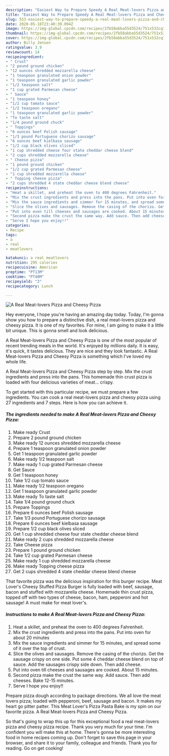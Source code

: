 ```yaml
---
description: "Easiest Way to Prepare Speedy A Real Meat-lovers Pizza and Cheesy Pizza"
title: "Easiest Way to Prepare Speedy A Real Meat-lovers Pizza and Cheesy Pizza"
slug: 553-easiest-way-to-prepare-speedy-a-real-meat-lovers-pizza-and-cheesy-pizza
date: 2020-05-16T23:40:39.094Z
image: https://img-global.cpcdn.com/recipes/2fb58abba55d3524/751x532cq70/a-real-meat-lovers-pizza-and-cheesy-pizza-recipe-main-photo.jpg
thumbnail: https://img-global.cpcdn.com/recipes/2fb58abba55d3524/751x532cq70/a-real-meat-lovers-pizza-and-cheesy-pizza-recipe-main-photo.jpg
cover: https://img-global.cpcdn.com/recipes/2fb58abba55d3524/751x532cq70/a-real-meat-lovers-pizza-and-cheesy-pizza-recipe-main-photo.jpg
author: Billy Jensen
ratingvalue: 3.9
reviewcount: 14
recipeingredient:
- " Crust"
- "2 pound ground chicken"
- "12 ounces shredded mozzarella cheese"
- "1 teaspoon granulated onion powder"
- "1 teaspoon granulated garlic powder"
- "1/2 teaspoon salt"
- "1 cup grated Parmesan cheese"
- " Sauce"
- "1 teaspoon honey"
- "1/2 cup tomato sauce"
- "1/2 teaspoon oregano"
- "1 teaspoon granulated garlic powder"
- "To taste salt"
- "1/4 pound ground chuck"
- " Toppings"
- "6 ounces beef Polish sausage"
- "1/3 pound Portuguese chorizo sausage"
- "6 ounces beef kielbasa sausage"
- "1/2 cup black olives sliced"
- "1 cup shredded cheese four state cheddar cheese blend"
- "2 cups shredded mozzarella cheese"
- " Cheese pizza"
- "1 pound ground chicken"
- "1/2 cup grated Parmesan cheese"
- "1 cup shredded mozzarella cheese"
- " Topping cheese pizza"
- "2 cups shredded 4 state cheddar cheese blend cheese"
recipeinstructions:
- "Heat a skillet, and preheat the oven to 400 degrees Fahrenheit."
- "Mix the crust ingredients and press into the pans. Put into oven for about 20 minutes"
- "Mix the sauce ingredients and simmer for 15 minutes, and spread some of it over the top of crust."
- "Slice the olives and sausages. Remove the casing of the chorizo. Get the sausage crispy on one side. Put some 4 cheddar cheese blend on top of sauce. Add the sausages crispy side down. Then add cheese."
- "Put into oven till cheeses and sausages are cooked. About 15 minutes."
- "Second pizza make the crust the same way. Add sauce. Then add cheeses. Bake 12-15 minutes."
- "Serve I hope you enjoy!!"
categories:
- Recipe
tags:
- a
- real
- meatlovers

katakunci: a real meatlovers 
nutrition: 295 calories
recipecuisine: American
preptime: "PT13M"
cooktime: "PT40M"
recipeyield: "3"
recipecategory: Lunch

---
```



![A Real Meat-lovers Pizza and Cheesy Pizza](https://img-global.cpcdn.com/recipes/2fb58abba55d3524/751x532cq70/a-real-meat-lovers-pizza-and-cheesy-pizza-recipe-main-photo.jpg)

Hey everyone, I hope you're having an amazing day today. Today, I'm gonna show you how to prepare a distinctive dish, a real meat-lovers pizza and cheesy pizza. It is one of my favorites. For mine, I am going to make it a little bit unique. This is gonna smell and look delicious.

A Real Meat-lovers Pizza and Cheesy Pizza is one of the most popular of recent trending meals in the world. It's enjoyed by millions daily. It is easy, it's quick, it tastes delicious. They are nice and they look fantastic. A Real Meat-lovers Pizza and Cheesy Pizza is something which I've loved my whole life.

A Real Meat-lovers Pizza and Cheesy Pizza step by step. Mix the crust ingredients and press into the pans. This homemade thin crust pizza is loaded with four delicious varieties of meat… crispy.


To get started with this particular recipe, we must prepare a few ingredients. You can cook a real meat-lovers pizza and cheesy pizza using 27 ingredients and 7 steps. Here is how you can achieve it.

<!--inarticleads1-->

##### The ingredients needed to make A Real Meat-lovers Pizza and Cheesy Pizza:

1. Make ready  Crust
1. Prepare 2 pound ground chicken
1. Make ready 12 ounces shredded mozzarella cheese
1. Prepare 1 teaspoon granulated onion powder
1. Get 1 teaspoon granulated garlic powder
1. Make ready 1/2 teaspoon salt
1. Make ready 1 cup grated Parmesan cheese
1. Get  Sauce
1. Get 1 teaspoon honey
1. Take 1/2 cup tomato sauce
1. Make ready 1/2 teaspoon oregano
1. Get 1 teaspoon granulated garlic powder
1. Make ready To taste salt
1. Take 1/4 pound ground chuck
1. Prepare  Toppings
1. Prepare 6 ounces beef Polish sausage
1. Take 1/3 pound Portuguese chorizo sausage
1. Prepare 6 ounces beef kielbasa sausage
1. Prepare 1/2 cup black olives sliced
1. Get 1 cup shredded cheese four state cheddar cheese blend
1. Make ready 2 cups shredded mozzarella cheese
1. Take  Cheese pizza
1. Prepare 1 pound ground chicken
1. Take 1/2 cup grated Parmesan cheese
1. Make ready 1 cup shredded mozzarella cheese
1. Make ready  Topping cheese pizza
1. Get 2 cups shredded 4 state cheddar cheese blend cheese


That favorite pizza was the delicious inspiration for this burger recipe. Meat Lover&#39;s Cheesy Stuffed Pizza Burger is fully loaded with beef, sausage, bacon and stuffed with mozzarella cheese. Homemade thin crust pizza, topped off with two types of cheese, bacon, ham, pepperoni and hot sausage! A must make for meat lover&#39;s. 

<!--inarticleads2-->

##### Instructions to make A Real Meat-lovers Pizza and Cheesy Pizza:

1. Heat a skillet, and preheat the oven to 400 degrees Fahrenheit.
1. Mix the crust ingredients and press into the pans. Put into oven for about 20 minutes
1. Mix the sauce ingredients and simmer for 15 minutes, and spread some of it over the top of crust.
1. Slice the olives and sausages. Remove the casing of the chorizo. Get the sausage crispy on one side. Put some 4 cheddar cheese blend on top of sauce. Add the sausages crispy side down. Then add cheese.
1. Put into oven till cheeses and sausages are cooked. About 15 minutes.
1. Second pizza make the crust the same way. Add sauce. Then add cheeses. Bake 12-15 minutes.
1. Serve I hope you enjoy!!


Prepare pizza dough according to package directions. We all love the meat lovers pizza; loaded with pepperoni, beef, sausage and bacon. It makes my heart go pitter patter. This Meat Lover&#39;s Pizza Pasta Bake is my spin on our favorite pizza. A Real Meat-lovers Pizza and Cheesy Pizza. 

So that's going to wrap this up for this exceptional food a real meat-lovers pizza and cheesy pizza recipe. Thank you very much for your time. I'm confident you will make this at home. There's gonna be more interesting food in home recipes coming up. Don't forget to save this page in your browser, and share it to your family, colleague and friends. Thank you for reading. Go on get cooking!
